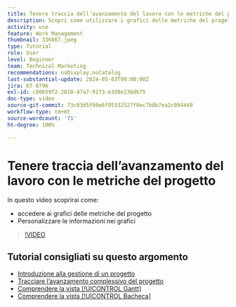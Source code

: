 ```yaml
---
title: Tenere traccia dell’avanzamento del lavoro con le metriche del progetto
description: Scopri come utilizzare i grafici delle metriche del progetto per tenere traccia dell’avanzamento del lavoro del progetto in  [!DNL  Workfront].
activity: use
feature: Work Management
thumbnail: 336667.jpeg
type: Tutorial
role: User
level: Beginner
team: Technical Marketing
recommendations: noDisplay,noCatalog
last-substantial-update: 2024-05-03T00:00:00Z
jira: KT-8796
exl-id: c80659f2-2818-47a7-9173-e3d9e236db75
doc-type: video
source-git-commit: 73c83d5f98e6f95332527f0ec7b0b7ea2c094448
workflow-type: tm+mt
source-wordcount: '71'
ht-degree: 100%

---
```


# Tenere traccia dell’avanzamento del lavoro con le metriche del progetto

In questo video scoprirai come:

* accedere ai grafici delle metriche del progetto
* Personalizzare le informazioni nei grafici

>[!VIDEO](https://video.tv.adobe.com/v/336667/?quality=12&learn=on)

## Tutorial consigliati su questo argomento

* [Introduzione alla gestione di un progetto](https://experienceleague.adobe.com/it/docs/workfront-learn/tutorials-workfront/manage-work/projects/getting-started-manage-a-project.md)
* [Tracciare l’avanzamento complessivo del progetto](https://experienceleague.adobe.com/it/docs/workfront-learn/tutorials-workfront/manage-work/projects/track-overall-project-progress.md)
* [Comprendere la vista [!UICONTROL Gantt]](https://experienceleague.adobe.com/it/docs/workfront-learn/tutorials-workfront/manage-work/projects/understand-the-gantt-view.md)
* [Comprendere la vista [!UICONTROL Bacheca]](https://experienceleague.adobe.com/it/docs/workfront-learn/tutorials-workfront/manage-work/projects/understand-the-board-view.md)
